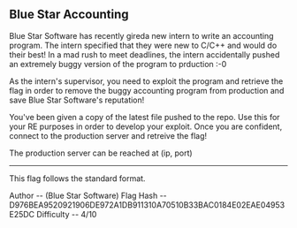 Blue Star Accounting
-------------------------------------------------------------------------------------------------------
Blue Star Software has recently gireda new intern to write an accounting program. The intern specified
that they were new to C/C++ and would do their best! In a mad rush to meet deadlines, the intern
accidentally pushed an extremely buggy version of the program to prduction :-0

As the intern's supervisor, you need to exploit the program and retrieve the flag in order to
remove the buggy accounting program from production and save Blue Star Software's reputation!

You've been given a copy of the latest file pushed to the repo. Use this for your RE purposes in order
to develop your exploit. Once you are confident, connect to the production server and retreive the flag!

The production server can be reached at (ip, port)

-------------------------------------------------------------------------------------------------------
This flag follows the standard format.

Author -- (Blue Star Software)
Flag Hash -- D976BEA9520921906DE972A1DB911310A70510B33BAC0184E02EAE04953E25DC
Difficulty -- 4/10
